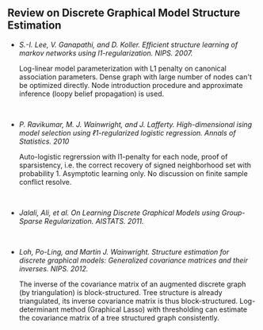 ## Review on Discrete Graphical Model Structure Estimation

- *S.-I. Lee, V. Ganapathi, and D. Koller. Efficient structure learning of markov networks using l1-regularization. NIPS. 2007.*

  Log-linear model parameterization with L1 penalty on canonical association parameters. Dense graph with large number of nodes can't be optimized directly. Node introduction procedure and approximate inference (loopy belief propagation) is used. 

  ​

- *P. Ravikumar, M. J. Wainwright, and J. Lafferty. High-dimensional ising model selection using ℓ1-regularized logistic regression. Annals of Statistics. 2010*

  Auto-logistic regrerssion with l1-penalty for each node, proof of sparsistency, i.e. the correct recovery of signed neighborhood set with probability 1. Asymptotic learning only. No discussion on finite sample conflict resolve.

  ​

- *Jalali, Ali, et al. On Learning Discrete Graphical Models using Group-Sparse Regularization. AISTATS. 2011.*

  ​

- *Loh, Po-Ling, and Martin J. Wainwright. Structure estimation for discrete graphical models: Generalized covariance matrices and their inverses. NIPS. 2012.*

  The inverse of the covariance matrix of an augmented discrete graph (by triangulation) is block-structured. Tree structure is already triangulated, its inverse covariance matrix is thus block-structured. Log-determinant method (Graphical Lasso) with thresholding  can estimate the covariance matrix of a tree structured graph consistently.